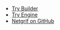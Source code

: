 * [Try Builder](https://builder.netgrif.com)
* [Try Engine](https://demo.netgrif.com/)
* [Netgrif on GitHub](https://github.com/netgrif)
